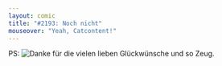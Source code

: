```yaml
---
layout: comic
title: "#2193: Noch nicht"
mouseover: "Yeah, Catcontent!"
---
```


PS:
<img src="http://www.fonflatter.de/bilder/dankekuchenfred_s.jpg" alt="Danke für die vielen lieben Glückwünsche und so Zeug." />
